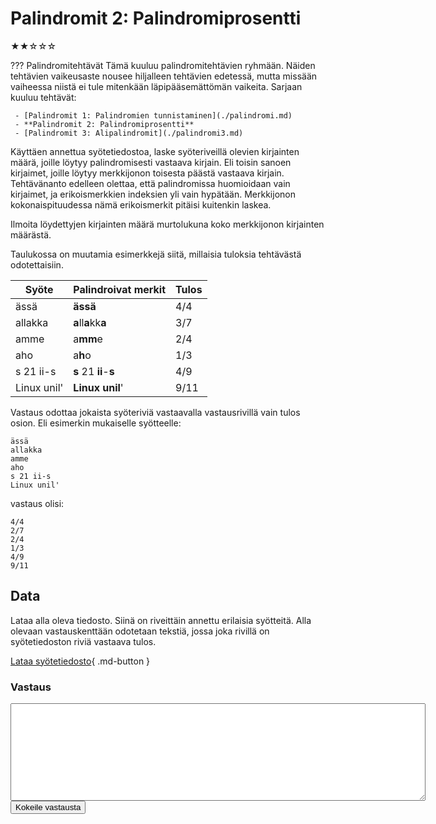 # Palindromit 2: Palindromiprosentti
★★☆☆☆

??? Palindromitehtävät
    Tämä kuuluu palindromitehtävien ryhmään. Näiden tehtävien vaikeusaste nousee hiljalleen tehtävien edetessä, mutta missään vaiheessa niistä ei tule mitenkään läpipääsemättömän vaikeita. Sarjaan kuuluu tehtävät:

     - [Palindromit 1: Palindromien tunnistaminen](./palindromi.md)
     - **Palindromit 2: Palindromiprosentti**
     - [Palindromit 3: Alipalindromit](./palindromi3.md)

Käyttäen annettua syötetiedostoa, laske syöteriveillä olevien kirjainten määrä, joille löytyy palindromisesti vastaava kirjain. Eli toisin sanoen kirjaimet, joille löytyy merkkijonon toisesta päästä vastaava kirjain. Tehtävänanto edelleen olettaa, että palindromissa huomioidaan vain kirjaimet, ja erikoismerkkien indeksien yli vain hypätään. Merkkijonon kokonaispituudessa nämä erikoismerkit pitäisi kuitenkin laskea.

Ilmoita löydettyjen kirjainten määrä murtolukuna koko merkkijonon kirjainten määrästä.

Taulukossa on muutamia esimerkkejä siitä, millaisia tuloksia tehtävästä odotettaisiin.


| Syöte       | Palindroivat merkit    | Tulos |
|-------------|------------------------|-------|
| ässä        | **ässä**               | 4/4   |
| allakka     | **a**ll**a**kk**a**    | 3/7   |
| amme        | a**mm**e               | 2/4   |
| aho         | a**h**o                | 1/3   |
| s 21 ii-s   | **s** 21 **ii**-**s**  | 4/9   |
| Linux unil' | **Linux unil**'        | 9/11  |

Vastaus odottaa jokaista syöteriviä vastaavalla vastausrivillä vain tulos osion. Eli esimerkin mukaiselle syötteelle:

```
ässä
allakka
amme
aho
s 21 ii-s
Linux unil'
```

vastaus olisi:

```
4/4
2/7
2/4
1/3
4/9
9/11
```

## Data

Lataa alla oleva tiedosto. Siinä on riveittäin annettu erilaisia syötteitä. Alla olevaan vastauskenttään odotetaan tekstiä, jossa joka rivillä on syötetiedoston riviä vastaava tulos.

[Lataa syötetiedosto](../syotteet/palindromi_input.txt){ .md-button }




### Vastaus

<textarea rows="10" cols="80" id="tulos"></textarea>
<div id="vastausalue">
    <button class="md-button md-button--primary" id="submit_button">Kokeile vastausta</button>
    <div style="display: none;" id="vastaustiedosto">../../syotteet/palindromi_output2.txt</div>
    <div style="display: none;" id="tehtavatiedosto">../../syotteet/palindromi_input.txt</div>
    <div style="text_color: red" id="virhelista"></div>
</div>